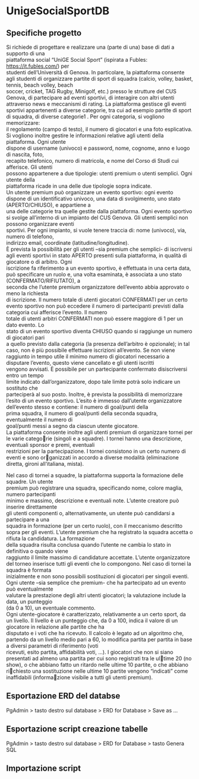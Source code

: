 # UnigeSocialSportDB

## Specifiche progetto

Si	 richiede	 di	 progettare	 e	 realizzare	 una	 (parte	 di	 una)	 base	 di	 dati	 a	 supporto	 di	 una	
piattaforma	 social	 “UniGE Social	 Sport”	 (ispirata	 a	 Fubles:	 https://it.fubles.com/) per	
studenti	 dell’Università di	Genova.	 In	 particolare,	 la	 piattaforma	 consente	 agli	 studenti	 di	
organizzare	 partite	 di	 sport	 di	 squadra	(calcio,	 volley,	 basket,	 tennis,	 beach	 volley,	 beach	
soccer,	cricket,	TAG	Rugby,	Minigolf,	etc.)	presso	le	strutture	del	CUS	Genova,	di	partecipare	
ad	eventi	sportivi,	di	interagire	con	altri	utenti	attraverso	news	e	meccanismi	di	rating.	
La	piattaforma	gestisce	gli	eventi	sportivi	appartenenti	a	diverse	categorie,	tra	cui ad	esempio	
partite	di	sport	di	squadra,	di	diverse	categorie1
.	Per	ogni	categoria,	si	vogliono	memorizzare:	
il	regolamento	(campo	di testo),	il	numero	di	giocatori e	una	foto	esplicativa.	
Si	vogliono	inoltre	gestire	le	informazioni	relative	agli	utenti	della	piattaforma.	Ogni	utente	
dispone	di	username	 (univoco)	e	password,	nome,	cognome,	anno	e	luogo	di	nascita,	 foto,	
recapito	 telefonico,	numero	di	matricola,	e	nome	del	Corso	di	Studi	cui	afferisce.	Gli	utenti	
possono	 appartenere	 a	 due	 tipologie:	 utenti	 premium	 o	 utenti semplici.	Ogni	 utente	 della	
piattaforma	ricade	in	una	delle	due	tipologie	sopra	indicate.	
Un	 utente	 premium può organizzare	 un	 evento	 sportivo:	 ogni	 evento	 dispone	 di	 un	
identificativo	univoco,	una	data	di	svolgimento,	uno	stato	(APERTO/CHIUSO),	e	appartiene	a	
una	 delle	 categorie	 tra	 quelle	 gestite	 dalla	 piattaforma.	 Ogni	 evento	 sportivo si	 svolge	
all’interno	di	un	impianto	del	CUS	Genova.	Gli	utenti	semplici	non	possono	organizzare	eventi	
sportivi. Per	ogni	impianto,	si	vuole	tenere	traccia	di:	nome	(univoco),	via,	numero	di	telefono,	
indirizzo	email,	coordinate	(latitudine/longitudine).	
È prevista	 la	 possibilità per	 gli	 utenti	 –sia	 premium	 che	 semplici- di	 iscriversi	 agli	 eventi	
sportivi in	stato	APERTO presenti	sulla	piattaforma,	in	qualità di	giocatore	o	di	arbitro.	Ogni	
iscrizione	fa	riferimento	a	un	evento	sportivo,	è	effettuata	in	una	certa	data,	può	specificare	
un	 ruolo	 e,	 una	 volta	 esaminata,	 è	 associata	 a	 uno	 stato (CONFERMATO/RIFIUTATO),	 a	
seconda	che	l’utente	premium	organizzatore	dell’evento abbia	approvato	o	meno	la	richiesta	
di	iscrizione.	
Il	 numero	 totale	 di	 utenti	 giocatori	 CONFERMATI	 per	 un	 certo	 evento	 sportivo non può
eccedere	il	numero	di	partecipanti	previsti	dalla	categoria	cui	afferisce	l’evento.	 Il	numero	
totale	di	utenti	arbitri CONFERMATI	non	può essere	maggiore	di	1	per	un	dato	evento.	Lo	
stato	di	un	evento	sportivo diventa	CHIUSO	quando	si	raggiunge	un	numero	di	giocatori	pari	
a	quello	previsto	dalla	categoria	(la	presenza	dell’arbitro	è opzionale);	in	tal	caso,	non	è più
possibile	 effettuare	 iscrizioni	 all’evento.	 Se	 non	 viene	 raggiunto	 in	 tempo	 utile	 il	 minimo	
numero	di	giocatori	necessario	a	disputare	l’evento,	questo	viene	cancellato	e	gli	utenti	iscritti	
vengono	avvisati.	È	possibile	per	un	partecipante	confermato	disiscriversi	entro	un	 tempo	
limite	 indicato	 dall’organizzatore,	 dopo	 tale	 limite	 potrà	 solo	 indicare	 un	 sostituto che	
parteciperà	al	suo	posto.
Inoltre,	 è prevista	 la	 possibilità di	 memorizzare	 l’esito	 di	 un	 evento	 sportivo.	 L’esito	 è
immesso	dall’utente organizzatore	dell’evento	stesso e contiene:	il	numero	di	goal/punti	della	
prima	squadra,	il	numero	di	goal/punti	della	seconda	squadra,	eventualmente	il	numero	di	
goal/punti	messi	a	segno	da	ciascun	utente	giocatore.	
La	piattaforma	consente	inoltre	agli	utenti	premium	di	organizzare	tornei	per	le	varie	categorie	(singoli	e	a	squadre).	I	tornei	hanno	una	descrizione,	eventuali	sponsor	e	premi,	eventuali	
restrizioni	per	la	partecipazione.	I	tornei	consistono	in un	certo	numero	di	eventi	e sono	organizzati	in	accordo	a	diverse modalità (eliminazione	diretta,	gironi	all’italiana,	mista).

Nel	caso	di	tornei	a	squadre,	la	piattaforma	supporta	la	formazione	delle	squadre.	Un	utente	
premium	può	registrare	una	squadra,	specificando	nome,	colore	maglia,	numero	partecipanti	
minimo	e	massimo,	descrizione	e	eventuali	note.	L’utente	creatore	può	inserire	direttamente	
gli	 utenti	 componenti	 o,	 alternativamente,	 un	 utente	 può	 candidarsi	 a	 partecipare	 a	 una	
squadra	in	formazione	(per	un	certo	ruolo),	con	il	meccanismo	descritto	sopra	per	gli	eventi.	
L’utente	premium	che	ha	registrato	la	squadra	accetta	o	rifiuta	la	candidatura.	La	formazione	
della	squadra	risulta	conclusa	quando	l’utente	ne	cambia	lo	stato	in	definitiva	o	quando	viene	
raggiunto	 il	 limite	 massimo	 di	 candidature	 accettate. L’utente	 organizzatore	 del	 torneo	
inserisce	 tutti	 gli	 eventi	 che	 lo	 compongono. Nel	 caso	 di	 tornei	 la	 squadra	 è	 formata	
inizialmente	e	non	sono	possibili	sostituzioni	di	giocatori	per	singoli	eventi.	
Ogni	utente	–sia	semplice	che	premium- che	ha	partecipato	ad	un	evento	può	eventualmente	
valutare	la	prestazione	degli	altri	utenti	giocatori;	la	valutazione	include	la	data,	un	punteggio	
(da	0	a	10),	un	eventuale	commento.	
Ogni	utente-giocatore	è	caratterizzato,	relativamente	a	un	certo	sport,	da	un	livello.	Il	livello	
è	un	punteggio	che,	da	0	a	100,	indica	il	valore	di	un	giocatore	in	relazione	alle	partite	che	ha	
disputato	e	i	voti	che	ha	ricevuto.	Il	calcolo	è	legato	ad	un	algoritmo	che,	partendo	da	un	livello	
medio	pari	a	60,	lo	modifica	partita	per	partita	in	base	a	diversi parametri	di	riferimento	(voti	
ricevuti,	esito	partita,	affidabilità	voti,	...).
I	giocatori	che	non	si	siano	presentati	ad	almeno	una partita per	cui	sono	registrati	tra le	ultime	20	(no	show),	o	che	abbiano	fatto	un	ritardo	nelle	ultime	10	partite,	o	che	abbiano	richiesto	una	sostituzione	nelle	ultime	10	partite	vengono	“indicati”	come	inaffidabili	(informazione	visibile	a	tutti	gli	utenti	premium).


## Esportazione ERD del databse

PgAdmin > tasto destro sul database > ERD for Database > Save as ... 

## Esportazione script creazione tabelle 

PgAdmin > tasto destro sul database > ERD for Database > tasto Genera SQL 

## Importazione script
